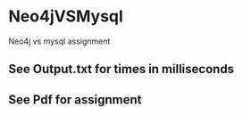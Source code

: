 # Neo4jVSMysql
Neo4j vs mysql assignment

## See Output.txt for times in milliseconds

## See Pdf for assignment
